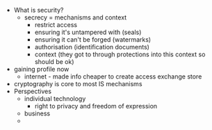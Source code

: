 - What is security?
    - secrecy = mechanisms and context 
        - restrict access
        - ensuring it's untampered with (seals)
        - ensuring it can't be forged (watermarks)
        - authorisation (identification documents)
        - context (they got to through protections into this context so should be ok)
- gaining profile now
    - internet - made info cheaper to create access exchange store
- cryptography is core to most IS mechanisms
- Perspectives
    - individual technology
        - right to privacy and freedom of expression
    - business
    - 

